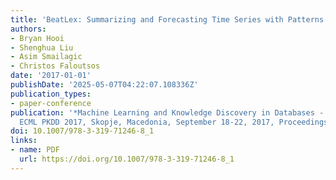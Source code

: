 ```yaml
---
title: 'BeatLex: Summarizing and Forecasting Time Series with Patterns'
authors:
- Bryan Hooi
- Shenghua Liu
- Asim Smailagic
- Christos Faloutsos
date: '2017-01-01'
publishDate: '2025-05-07T04:22:07.108336Z'
publication_types:
- paper-conference
publication: '*Machine Learning and Knowledge Discovery in Databases - European Conference,
  ECML PKDD 2017, Skopje, Macedonia, September 18-22, 2017, Proceedings, Part II*'
doi: 10.1007/978-3-319-71246-8_1
links:
- name: PDF
  url: https://doi.org/10.1007/978-3-319-71246-8_1
---
```

